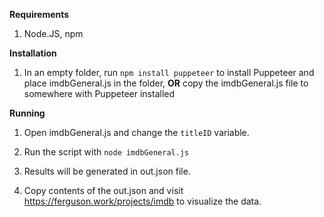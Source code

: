 **Requirements**
1. Node.JS, npm

**Installation**
1. In an empty folder, run `npm install puppeteer` to install Puppeteer and place imdbGeneral.js in the folder, **OR** copy the imdbGeneral.js file to somewhere with Puppeteer installed

**Running**
1. Open imdbGeneral.js and change the `titleID` variable.

2. Run the script with `node imdbGeneral.js`

3. Results will be generated in out.json file.

4. Copy contents of the out.json and visit https://ferguson.work/projects/imdb to visualize the data.
